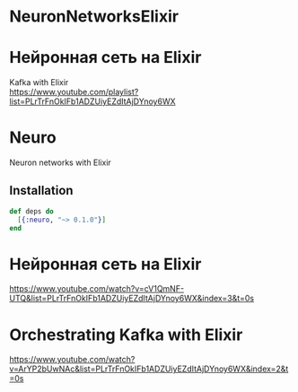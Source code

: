 # NeuronNetworksElixir
# Нейронная сеть на Elixir

Kafka with Elixir  
https://www.youtube.com/playlist?list=PLrTrFnOkIFb1ADZUiyEZdItAjDYnoy6WX  

# Neuro

Neuron networks with Elixir

## Installation

```elixir
def deps do
  [{:neuro, "~> 0.1.0"}]
end
```

# Нейронная сеть на Elixir  
https://www.youtube.com/watch?v=cV1QmNF-UTQ&list=PLrTrFnOkIFb1ADZUiyEZdItAjDYnoy6WX&index=3&t=0s  

# Orchestrating Kafka with Elixir   
https://www.youtube.com/watch?v=ArYP2bUwNAc&list=PLrTrFnOkIFb1ADZUiyEZdItAjDYnoy6WX&index=2&t=0s  
